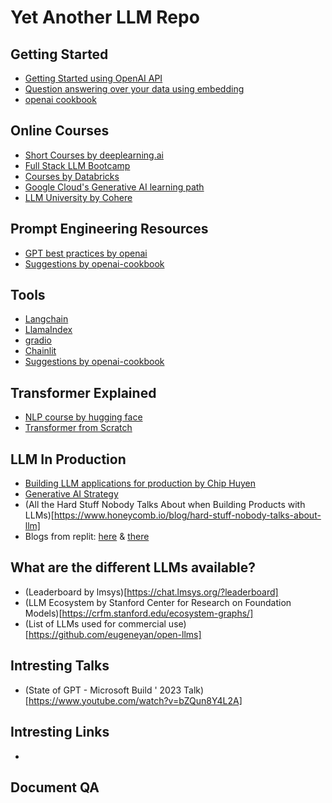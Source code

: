 # Yet Another LLM Repo

## Getting Started
- [Getting Started using OpenAI API](https://platform.openai.com/docs/quickstart)
- [Question answering over your data using embedding](https://github.com/openai/openai-cookbook/blob/main/examples/Question_answering_using_embeddings.ipynb)
- [openai cookbook](https://github.com/openai/openai-cookbook)

## Online Courses
- [Short Courses by deeplearning.ai](https://www.deeplearning.ai/short-courses/)
- [Full Stack LLM Bootcamp](https://fullstackdeeplearning.com/llm-bootcamp/)
- [Courses by Databricks](https://www.edx.org/professional-certificate/databricks-large-language-models)
- [Google Cloud's Generative AI learning path](https://www.cloudskillsboost.google/paths/118)
- [LLM University by Cohere](https://docs.cohere.com/docs/llmu)

## Prompt Engineering Resources
- [GPT best practices by openai](https://platform.openai.com/docs/guides/gpt-best-practices)
- [Suggestions by openai-cookbook](https://github.com/openai/openai-cookbook#prompting-guides)

## Tools
- [Langchain](https://langchain.readthedocs.io/)
- [LlamaIndex](https://gpt-index.readthedocs.io/en/latest/)
- [gradio](https://gradio.app/creating-a-chatbot/)
- [Chainlit](https://docs.chainlit.io/overview)
- [Suggestions by openai-cookbook](https://github.com/openai/openai-cookbook#prompting-libraries--tools)

## Transformer Explained
- [NLP course by hugging face](https://huggingface.co/learn/nlp-course/chapter1/1)
- [Transformer from Scratch](https://e2eml.school/transformers.html)

## LLM In Production
- [Building LLM applications for production by Chip Huyen](https://huyenchip.com/2023/04/11/llm-engineering.html)
- [Generative AI Strategy](https://huyenchip.com/2023/06/07/generative-ai-strategy.html)
- (All the Hard Stuff Nobody Talks About when Building Products with LLMs)[https://www.honeycomb.io/blog/hard-stuff-nobody-talks-about-llm]
- Blogs from replit: [here](https://blog.replit.com/llms) & [there](https://blog.replit.com/llm-training)

## What are the different LLMs available?
- (Leaderboard by lmsys)[https://chat.lmsys.org/?leaderboard]
- (LLM Ecosystem by Stanford Center for Research on Foundation Models)[https://crfm.stanford.edu/ecosystem-graphs/]
- (List of LLMs used for commercial use)[https://github.com/eugeneyan/open-llms]

## Intresting Talks
- (State of GPT - Microsoft Build ' 2023 Talk)[https://www.youtube.com/watch?v=bZQun8Y4L2A]

## Intresting Links
- 

## Document QA
